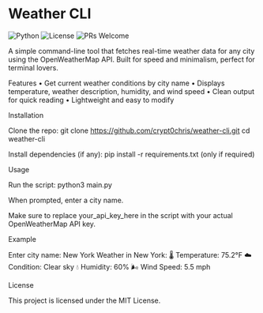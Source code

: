 # Weather CLI

![Python](https://img.shields.io/badge/Python-3.10%2B-blue)
![License](https://img.shields.io/badge/License-MIT-green)
![PRs Welcome](https://img.shields.io/badge/PRs-welcome-brightgreen)

A simple command-line tool that fetches real-time weather data for any city using the OpenWeatherMap API. Built for speed and minimalism, perfect for terminal lovers.

Features
• Get current weather conditions by city name
• Displays temperature, weather description, humidity, and wind speed
• Clean output for quick reading
• Lightweight and easy to modify

Installation

Clone the repo:
git clone https://github.com/crypt0chris/weather-cli.git
cd weather-cli

Install dependencies (if any):
pip install -r requirements.txt (only if required)

Usage

Run the script:
python3 main.py

When prompted, enter a city name.

Make sure to replace your_api_key_here in the script with your actual OpenWeatherMap API key.

Example

Enter city name: New York
Weather in New York:
🌡 Temperature: 75.2°F
☁️ Condition: Clear sky
💧 Humidity: 60%
🌬 Wind Speed: 5.5 mph

License

This project is licensed under the MIT License.
